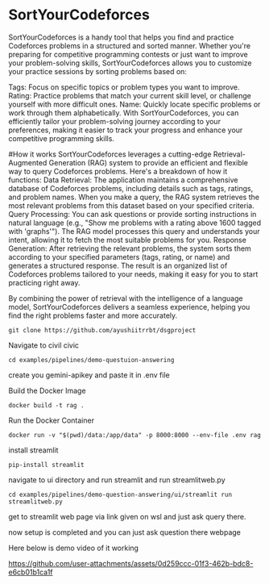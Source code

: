 # SortYourCodeforces

SortYourCodeforces is a handy tool that helps you find and practice Codeforces problems in a structured and sorted manner. Whether you're preparing for competitive programming contests or just want to improve your problem-solving skills, SortYourCodeforces allows you to customize your practice sessions by sorting problems based on:

Tags: Focus on specific topics or problem types you want to improve.
Rating: Practice problems that match your current skill level, or challenge yourself with more difficult ones.
Name: Quickly locate specific problems or work through them alphabetically.
With SortYourCodeforces, you can efficiently tailor your problem-solving journey according to your preferences, making it easier to track your progress and enhance your competitive programming skills.


#How it works
SortYourCodeforces leverages a cutting-edge Retrieval-Augmented Generation (RAG) system to provide an efficient and flexible way to query Codeforces problems. Here's a breakdown of how it functions:
Data Retrieval: The application maintains a comprehensive database of Codeforces problems, including details such as tags, ratings, and problem names. When you make a query, the RAG system retrieves the most relevant problems from this dataset based on your specified criteria.
Query Processing: You can ask questions or provide sorting instructions in natural language (e.g., "Show me problems with a rating above 1600 tagged with 'graphs'"). The RAG model processes this query and understands your intent, allowing it to fetch the most suitable problems for you.
Response Generation: After retrieving the relevant problems, the system sorts them according to your specified parameters (tags, rating, or name) and generates a structured response. The result is an organized list of Codeforces problems tailored to your needs, making it easy for you to start practicing right away.

By combining the power of retrieval with the intelligence of a language model, SortYourCodeforces delivers a seamless experience, helping you find the right problems faster and more accurately.

``` wsl/linux
git clone https://github.com/ayushiitrrbt/dsgproject
```
Navigate to civil civic
``` wsl/linux
cd examples/pipelines/demo-questuion-answering
```
create you gemini-apikey and paste it in .env file

Build the Docker Image
```wsl/linus
docker build -t rag .
```

Run the Docker Container
```wsl/linux
docker run -v "$(pwd)/data:/app/data" -p 8000:8000 --env-file .env rag
```
install streamlit
```wsl/linux
pip-install streamlit
```
navigate to ui directory and run streamlit and run streamlitweb.py
``` wsl/linux
cd examples/pipelines/demo-question-answering/ui/streamlit run streamlitweb.py
```
get to streamlit web page via link given on wsl and just ask query there.

now setup is completed and you can just ask question there webpage

Here below is demo video of it working



https://github.com/user-attachments/assets/0d259ccc-01f3-462b-bdc8-e6cb01b1ca1f

